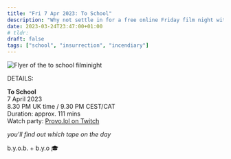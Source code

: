 ```yaml
---
title: "Fri 7 Apr 2023: To School"
description: "Why not settle in for a free online Friday film night with your chums at provolol? No Netflix, just chill. Bring strangers, acquaintances, and of course any snacks you like. See you online :3"
date: 2023-03-24T23:47:00+01:00
# tldr: 
draft: false
tags: ["school", "insurrection", "incendiary"]
---
```


![Flyer of the to school filminight](/images/to-school.jpeg)

DETAILS:

**To School**   
7 April 2023  
8.30 PM UK time / 9.30 PM CEST/CAT  
Duration: approx. 111 mins  
Watch party: [Provo.lol on Twitch](https://www.twitch.tv/provolol)

*you'll find out which tape on the day* 

b.y.o.b. + b.y.o 🎓